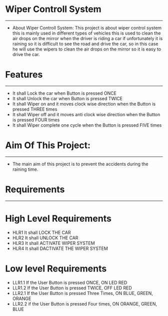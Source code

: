 # Wiper Controll System 
______________________________________________

* About Wiper Controll System:
This project is about wiper control system this is mainly used in different types of vehicles this is used to clean the air drops on the mirror when the driver is      riding a car if unfortunately it is raining so it is difficult to see the road and drive the car, so in this case he will use the wipers to clean the air drops on the mirror so it is easy to drive the car.  

# Features
__________________
* It shall Lock the car when Button is pressed ONCE
* It shall Unlock the car when Button is pressed TWICE
* It shall Wiper on and it moves clock wise direction when the Button is pressed THREE times
* It shall Wiper off and it moves anti clock wise direction when the Button is pressed FOUR times
* It shall Wiper complete one cycle when the Button is pressed FIVE times

# Aim Of This Project:
_________________
* The main aim of this project is to prevent the accidents during the raining time. 

# Requirements
________________________
# High Level Requirements

* HLR1	It shall LOCK THE CAR
* HLR2	It shall UNLOCK THE CAR
* HLR3	It shall ACTIVATE WIPER SYSTEM
* HLR4	It shall DACTIVATE THE WIPER SYSTEM

# Low level Requirements
* LLR1.1	If the User Button is pressed ONCE, ON LED RED
* LLR1.2	If the User Button is pressed TWICE, OFF LED RED
* LLR2.1  If the User Button is pressed Three Times, ON BLUE, GREEN, ORANGE
* LLR2.2  if the User Button is pressed Four times, ON ORANGE, GREEN, BLUE

